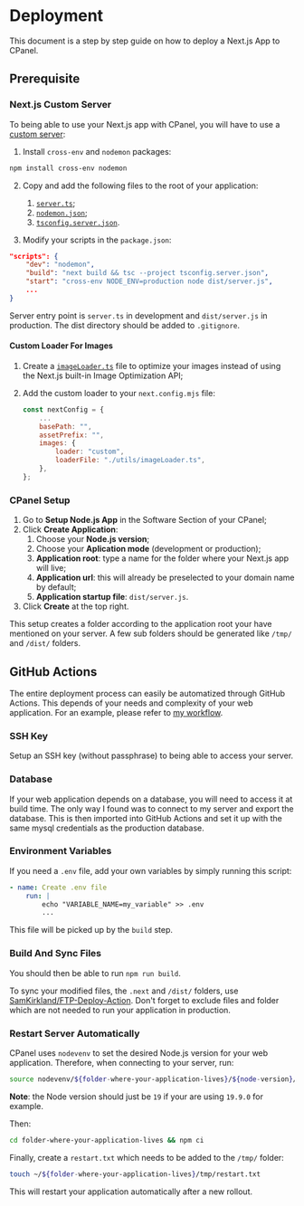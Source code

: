 # Deployment

This document is a step by step guide on how to deploy a Next.js App to CPanel.

## Prerequisite

### Next.js Custom Server

To being able to use your Next.js app with CPanel, you will have to use a [custom server](https://github.com/vercel/next.js/tree/canary/examples/custom-server):

1. Install `cross-env` and `nodemon` packages:

```zsh
npm install cross-env nodemon
```

2. Copy and add the following files to the root of your application:
   1. [`server.ts`](https://github.com/ByAnthony/newzealandtunnellers/blob/04cb75b6812fc5391fb79412c718d8e0c8e1c6ba/server.ts);
   2. [`nodemon.json`](https://github.com/ByAnthony/newzealandtunnellers/blob/04cb75b6812fc5391fb79412c718d8e0c8e1c6ba/nodemon.json);
   3. [`tsconfig.server.json`](https://github.com/ByAnthony/newzealandtunnellers/blob/04cb75b6812fc5391fb79412c718d8e0c8e1c6ba/tsconfig.server.json).

3. Modify your scripts in the `package.json`:

```json
"scripts": {
    "dev": "nodemon",
    "build": "next build && tsc --project tsconfig.server.json",
    "start": "cross-env NODE_ENV=production node dist/server.js",
    ...
}
```

Server entry point is `server.ts` in development and `dist/server.js` in production. The dist directory should be added to `.gitignore`.

#### Custom Loader For Images

1. Create a [`imageLoader.ts`](https://github.com/ByAnthony/newzealandtunnellers/blob/04cb75b6812fc5391fb79412c718d8e0c8e1c6ba/utils/imageLoader.ts) file to optimize your images instead of using the Next.js built-in Image Optimization API;
2. Add the custom loader to your `next.config.mjs` file:

   ```js
   const nextConfig = {
       ...
       basePath: "",
       assetPrefix: "",
       images: {
           loader: "custom",
           loaderFile: "./utils/imageLoader.ts",
       },
   };
   ```

### CPanel Setup

1. Go to **Setup Node.js App** in the Software Section of your CPanel;
2. Click **Create Application**:
   1. Choose your **Node.js version**;
   2. Choose your **Aplication mode** (development or production);
   3. **Application root**: type a name for the folder where your Next.js app will live;
   4. **Application url**: this will already be preselected to your domain name by default;
   5. **Application startup file**: `dist/server.js`.
3. Click **Create** at the top right.

This setup creates a folder according to the application root your have mentioned on your server. A few sub folders should be generated like `/tmp/` and `/dist/` folders.

## GitHub Actions

The entire deployment process can easily be automatized through GitHub Actions. This depends of your needs and complexity of your web application. For an example, please refer to [my workflow](https://github.com/ByAnthony/newzealandtunnellers/blob/04cb75b6812fc5391fb79412c718d8e0c8e1c6ba/.github/workflows/nztunnellers.yml).

### SSH Key

Setup an SSH key (without passphrase) to being able to access your server.

### Database

If your web application depends on a database, you will need to access it at build time. The only way I found was to connect to my server and export the database. This is then imported into GitHub Actions and set it up with the same mysql credentials as the production database.

### Environment Variables

If you need a `.env` file, add your own variables by simply running this script:

```yml
- name: Create .env file
    run: |
        echo "VARIABLE_NAME=my_variable" >> .env
        ...
```

This file will be picked up by the `build` step.

### Build And Sync Files

You should then be able to run `npm run build`.

To sync your modified files, the `.next` and `/dist/` folders, use [SamKirkland/FTP-Deploy-Action](https://github.com/SamKirkland/FTP-Deploy-Action). Don't forget to exclude files and folder which are not needed to run your application in production.

### Restart Server Automatically

CPanel uses `nodevenv` to set the desired Node.js version for your web application. Therefore, when connecting to your server, run:

```bash
source nodevenv/${folder-where-your-application-lives}/${node-version}/bin/activate
```

**Note**: the Node version should just be `19` if your are using `19.9.0` for example.

Then:

```bash
cd folder-where-your-application-lives && npm ci
```

Finally, create a `restart.txt` which needs to be added to the `/tmp/` folder:

```bash
touch ~/${folder-where-your-application-lives}/tmp/restart.txt
```

This will restart your application automatically after a new rollout.
